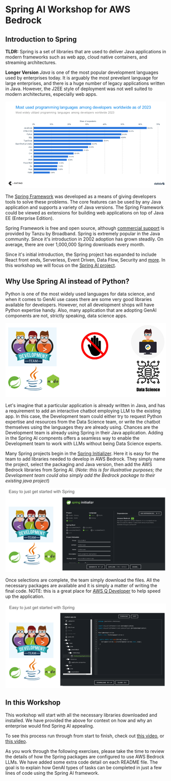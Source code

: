 # Spring AI Workshop for AWS Bedrock

## Introduction to Spring
**TLDR:** Spring is a set of libraries that are used to deliver Java applications in modern frameworks such as web app, cloud native containers, and streaming architectures.

**Longer Version**
_Java_ is one of the most popular development languages used by enterprises today.  It is arguably the most prevelant language for large enterprises, and there is a huge number of legacy applications written in Java.  However, the J2EE style of deployment was not well suited to modern architectures, especially web apps.  

<img src="./src/main/resources/images/popular-programming-languages.png" alt="drawing" style="width:600px;"/>

The [Spring Framework](https://spring.io) was developed as a means of giving developers tools to solve these problems.  The core features can be used by any Java application and supports a variety of Java versions.  The Spring Framework could be viewed as extensions for building web applications on top of Java EE (Enterprise Edition). 

Spring Framework is free and open source, although [commercial support](https://tanzu.vmware.com/spring-runtime) is provided by Tanzu by Broadband.  Spring is extremely popular in the Java community. Since it's introduction in 2002 adoption has grown steadily.  On average, there are over 1,000,000 Spring downloads every month.

Since it's initial introduction,  the Spring project has expanded to include React front ends, Serverless, Event Driven, Data Flow, Security and [more](https://spring.io/projects).  In this workshop we will focus on the [Spring AI project](https://spring.io/projects/spring-ai).

## Why Use Spring AI instead of Python?
Python is one of the most widely used languages for data science, and when it comes to GenAI use cases there are some very good libraries available for developers.  However, not all development shops will have Python expertise handy.  Also, many application that are adopting GenAI components are not, strictly speaking, data science apps.  

![alt text](./src/main/resources/images/dev-team-no-python.png "App team does java; data science does python")

Let's imagine that a particular application is already written in Java, and has a requirement to add an interactive chatbot employing LLM to the existing app.  In this case, the Development team could either try to request Python expertise and resources from the Data Science team, or write the chatbot themselves using the languages they are already using.   Chances are the Development team is already using Spring in their Java application.  Adding in the Spring AI compnents offers a seamless way to enable the Development team to work with LLMs without being Data Science experts.

Many Spring projects begin in the [Spring Initializer](https://start.spring.io/).   Here it is easy for the team to add libraries needed to develop in AWS Bedrock.  They simply name the project, select the packaging and Java version, then add the AWS Bedrock libraries from Spring AI. (_Note: this is for illustrative purposes; the Development team could also simply add the Bedrock package to their existing java project_)

![alt text](./src/main/resources/images/get-started-with-spring.png "Go to https://start.spring.io")

Once selections are complete, the team simply download the files.  All the necessary packages are available and it is simply a matter of writing the final code.  NOTE: this is a great place for [AWS Q Developer](https://aws.amazon.com/q/developer/) to help speed up the application.

![alt text](./src/main/resources/images/spring-chatbot-library.png "Spring AI prvides the packages and scaffolding to get started")

<!-- ![alt text](./src/main/resources/images/spring-chatbot-code2.png "Spring AI prvides the packages and scaffolding to get started")

![alt text](./src/main/resources/images/spring-chatbot-code-only.png "Spring AI prvides the packages and scaffolding to get started")

<img src="./src/main/resources/images/spring-chatbot-code2.png" alt="drawing" style="width:600px;"/>

<img src="./src/main/resources/images/spring-chatbot-code-only.png" alt="drawing" style="width:600px;"/> -->

## In this Workshop
This workshop will start with all the necessary libraries downloaded and installed.  We have provided the above for context on how and why an enterprise would find Spring AI appealing.  

To see this process run through from start to finish, check out [this video](https://youtu.be/yyvjT0v3lpY?si=fnvPXYO1q9DCYzyh), or [this video](https://youtu.be/aNKDoiOUo9M?si=Zq_DSupQZghgPGQM).

As you work through the following exercises, please take the time to review the details of how the Spring packages are configured to use AWS Bedrock LLMs.  We have added some extra code detail on each README file.  The goal is to explain how GenAI types of tasks can be completed in just a few lines of code using the Spring AI framework.


